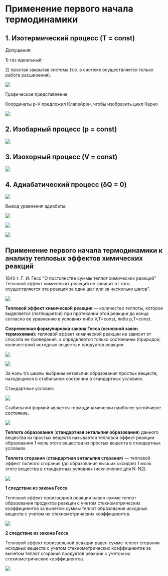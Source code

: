 # Применение первого начала термодинамики

## 1. Изотермический процесс \(T = const\)

Допущения:

1\) газ идеальный;

2\) простая закрытая система \(т.е. в системе осуществляется только работа расширения\).

![](../images/fh/primenenie-pervogo-nachala-termodinamiki/primenenie-pervogo-nachala-termodinamiki_clip_image001_0000.png)

Графическое представление

Координаты p-V предложил Клапейрон, чтобы изобразить цикл Карно

![](../images/fh/primenenie-pervogo-nachala-termodinamiki/primenenie-pervogo-nachala-termodinamiki_clip_image001_0002.png)

## 2. Изобарный процесс \(p = const\)

![](../images/fh/primenenie-pervogo-nachala-termodinamiki/primenenie-pervogo-nachala-termodinamiki_clip_image001.png)

## 3. Изохорный процесс \(V = const\)

![](../images/fh/primenenie-pervogo-nachala-termodinamiki/primenenie-pervogo-nachala-termodinamiki_clip_image001_0001.png)

## 4. Адиабатический процесс \(δQ = 0\)

![](../images/fh/primenenie-pervogo-nachala-termodinamiki/primenenie-pervogo-nachala-termodinamiki_clip_image001_0003.png)

Вывод уравнения адиабаты:

![](../images/fh/primenenie-pervogo-nachala-termodinamiki/primenenie-pervogo-nachala-termodinamiki_clip_image001_0004.png)

![](../images/fh/primenenie-pervogo-nachala-termodinamiki/primenenie-pervogo-nachala-termodinamiki_clip_image001_0005.png)

![](../images/fh/primenenie-pervogo-nachala-termodinamiki/primenenie-pervogo-nachala-termodinamiki_clip_image001_0006.png)

## Применение первого начала термодинамики к анализу тепловых эффектов химических реакций

1840 г. Г. И. Гесс "О постоянстве суммы теплот химических реакций" Тепловой эффект химических реакций не зависит от того, осуществляется эта реакция за один шаг или за несколько шагов".

![](../images/fh/primenenie-pervogo-nachala-termodinamiki/primenenie-pervogo-nachala-termodinamiki_clip_image001_0007.png)

**Тепловой эффект химической реакции** — количество теплоты, которое выделяется \(поглощается\) при протекании этой реакции до конца согласно ее уравнению в условиях либо V,T=const, либо p,T=const.

**Современная формулировка закона Гесса \(основной закон термохимии\):** тепловой эффект химической реакции не зависит от способа ее проведения, а определяется только состоянием \(природой, количеством\) исходных веществ и продуктов реакции.

![](../images/fh/primenenie-pervogo-nachala-termodinamiki/primenenie-pervogo-nachala-termodinamiki_clip_image001_0008.png)

![](../images/fh/primenenie-pervogo-nachala-termodinamiki/primenenie-pervogo-nachala-termodinamiki_clip_image001_0009.png)

За ноль т/х шкалы выбраны энтальпии образования простых веществ, находящихся в стабильном состоянии в стандартных условиях.

Стандартные условия:

![](../images/fh/primenenie-pervogo-nachala-termodinamiki/primenenie-pervogo-nachala-termodinamiki_clip_image001_0010.png)

Стабильной формой является термодинамически наиболее устойчивое состояние.

![](../images/fh/primenenie-pervogo-nachala-termodinamiki/primenenie-pervogo-nachala-termodinamiki_clip_image001_0011.png)

**Теплота образования** \(**стандартная энтальпия образования**\) данного вещества из простых веществ называется тепловой эффект реакции образования 1 моль этого вещества из простых веществ в стандартных условиях.

**Теплота сгорания** \(**стандартная энтальпия сгорания**\) — тепловой эффект полного сгорания \(до образования высших оксидов\) 1 моль этого вещества в стандартных условиях \(исключение для N: N2\).

![](../images/fh/primenenie-pervogo-nachala-termodinamiki/primenenie-pervogo-nachala-termodinamiki_clip_image001_0012.png)

**1 следствие из закона Гесса**

Тепловой эффект производной реакции равен сумме теплот образования продуктов реакции с учетом стехиометрических коэффициентов за вычетом суммы теплот образования исходных веществ с учетом их стехиометрических коэффициентов.

![](../images/fh/primenenie-pervogo-nachala-termodinamiki/primenenie-pervogo-nachala-termodinamiki_clip_image001_0013.png)

**2 следствие из закона Гесса**

Тепловой эффект произвольной реакции равен сумме теплот сгорания исходных веществ с учетом стехиометрических коэффициентов за вычетом теплот сгорания продуктов реакции с учетом их стехиометрических коэффициентов.

![](../images/fh/primenenie-pervogo-nachala-termodinamiki/primenenie-pervogo-nachala-termodinamiki_clip_image001_0014.png)

